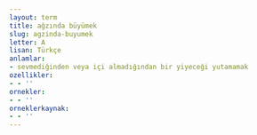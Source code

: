 ```yaml
---
layout: term
title: ağzında büyümek
slug: agzinda-buyumek
letter: A
lisan: Türkçe
anlamlar:
- sevmediğinden veya içi almadığından bir yiyeceği yutamamak
ozellikler:
- - ''
ornekler:
- - ''
orneklerkaynak:
- - ''
---
```

